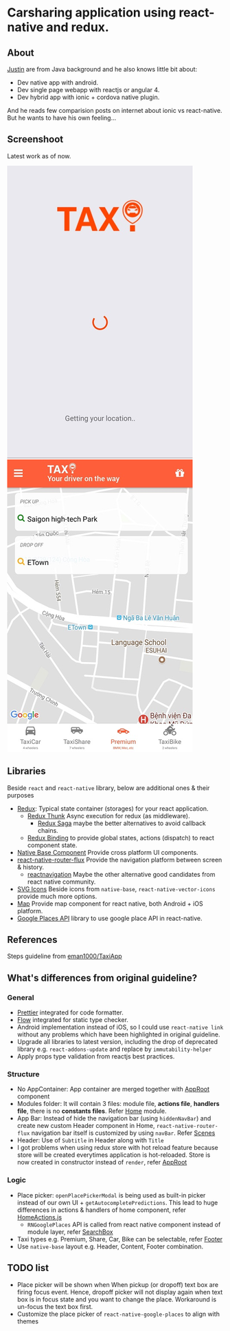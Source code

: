 # Carsharing application using react-native and redux.
## About
[Justin](https://github.com/justindannguyen) are from Java background and he also knows little bit about:
+ Dev native app with android.
+ Dev single page webapp with reactjs or angular 4.
+ Dev hybrid app with ionic + cordova native plugin.

And he reads few comparision posts on internet about ionic vs react-native.
But he wants to have his own feeling...

## Screenshoot
Latest work as of now.

![](docs/load_page.jpeg "Latest work of Taxi App")
![](docs/home_page.jpeg "Latest work of Taxi App")

## Libraries
Beside  ```react``` and ```react-native``` library, below are additional ones & their purposes
+ [Redux](https://redux.js.org/): Typical state container (storages) for your react application.
  + [Redux Thunk](https://github.com/gaearon/redux-thunk) Async execution for redux (as middleware). 
    + [Redux Saga](https://github.com/redux-saga/redux-saga) maybe the better alternatives to avoid callback chains.
  + [Redux Binding](https://github.com/reactjs/react-redux) to provide global states, actions (dispatch) to react component state. 
+ [Native Base Component](https://nativebase.io/) Provide cross platform UI components.
+ [react-native-router-flux](https://github.com/aksonov/react-native-router-flux) Provide the navigation platform between screen & history.
  + [reactnavigation](https://reactnavigation.org/) Maybe the other alternative good candidates from react native community.
+ [SVG Icons](https://github.com/oblador/react-native-vector-icons) Beside icons from ```native-base```, ```react-native-vector-icons``` provide much more options.
+ [Map](https://github.com/airbnb/react-native-maps) Provide map component for react native, both Android + iOS platform.
+ [Google Places API](https://github.com/tolu360/react-native-google-places) library to use google place API in react-native.

## References
Steps guideline from [eman1000/TaxiApp](https://github.com/eman1000/TaxiApp)

## What's differences from original guideline?
### General
+ [Prettier](https://prettier.io/) integrated for code formatter.
+ [Flow](https://flow.org/) integrated for static type checker.
+ Android implementation instead of iOS, so I could use ```react-native link``` without any problems which have been highlighted in original guideline.
+ Upgrade all libraries to latest version, including the drop of deprecated library e.g. ```react-addons-update``` and replace by ```immutability-helper```
+ Apply props type validation from reactjs best practices.

### Structure
+ No AppContainer: App container are merged together with [AppRoot](src/index.js) component
+ Modules folder: It will contain 3 files: module file, **actions file**, **handlers file**, there is no **constants files**. Refer [Home](src/routes/Home/modules/) module.
+ App Bar: Instead of hide the navigation bar (using ```hiddenNavBar```) and create new custom Header component in Home, ```react-native-router-flux``` navigation bar itself is customized by using ```navBar```. Refer [Scenes](src/routes/scenes.js)
+ Header: Use of ```Subtitle``` in Header along with ```Title``` 
+ I got problems when using redux store with hot reload feature because store will be created everytimes application is hot-reloaded. Store is now created in constructor instead of ```render```, refer [AppRoot](src/index.js)

### Logic
+ Place picker: ```openPlacePickerModal``` is being used as built-in picker instead of our own UI + ```getAutocompletePredictions```. This lead to huge differences in actions & handlers of home component, refer [HomeActions.js](src/routes/Home/modules/HomeActions.js)
  + ```RNGooglePlaces``` API is called from react native component instead of module layer,  refer [SearchBox](src/routes/Home/components/SearchBox/index.js)
+ Taxi types e.g. Premium, Share, Car, Bike can be selectable, refer [Footer](src/global/Template/components/AppFooter.js)
+ Use ```native-base``` layout e.g. Header, Content, Footer combination.

## TODO list
+ Place picker will be shown when When pickup (or dropoff) text box are firing focus event. Hence, dropoff picker will not display again when text box is in focus state and you want to change the place. Workaround is un-focus the text box first.
+ Customize the place picker of ```react-native-google-places``` to align with themes
